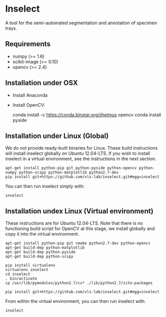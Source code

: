 # Inselect

A tool for the semi-automated segmentation and annotation of specimen trays.

## Requirements

- numpy (>= 1.6)
- scikit-image (>= 0.10)
- opencv (>= 2.4)

## Installation under OSX

- Install Anaconda
- Install OpenCV:

    conda install -c https://conda.binstar.org/jjhelmus opencv
    conda install pyside

## Installation under Linux (Global)

We do not provide ready-built binaries for Linux. These build instructions will install inselect globally on Ubuntu 12.04-LTS. If you wish to install inselect in a virtual environment, see the instructions in the next section.

```shell
apt-get install python-pip git python-pyside python-opencv python-numpy python-scipy python-matplotlib python2.7-dev
pip install git+https://github.com/vls-lab/inselect.git#egg=inselect
```

You can then run inselect simply with:

```shell
inselect
```

## Installation undex Linux (Virtual environment)

These instructions are for Ubuntu 12.04-LTS. Note that there is no functioning build script for OpenCV at this stage, we install globally and copy it into the virtual environment.

```shell
apt-get install python-pip git cmake python2.7-dev python-opencv
apt-get build-dep python-matplotlib
apt-get build-dep python-pyside
apt-get build-dep python-scipy

pip install virtualenv
virtualenv inselect
cd inselect
. bin/activate
cp /usr/lib/pymodules/python2.7/cv* ./lib/python2.7/site-packages

pip install git+https://github.com/vls-lab/inselect.git#egg=inselect
```

From within the virtual environment, you can then run inselect with:

```shell
inselect
```
